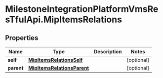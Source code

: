 # MilestoneIntegrationPlatformVmsResTfulApi.MipItemsRelations

## Properties
Name | Type | Description | Notes
------------ | ------------- | ------------- | -------------
**self** | [**MipItemsRelationsSelf**](MipItemsRelationsSelf.md) |  | [optional] 
**parent** | [**MipItemsRelationsParent**](MipItemsRelationsParent.md) |  | [optional] 
